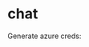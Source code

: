 # chat

Generate azure creds:

```az ad sp create-for-rbac --name "github-actions-sp" --role Contributor --scopes /subscriptions/YOUR_SUBSCRIPTION_ID

```

